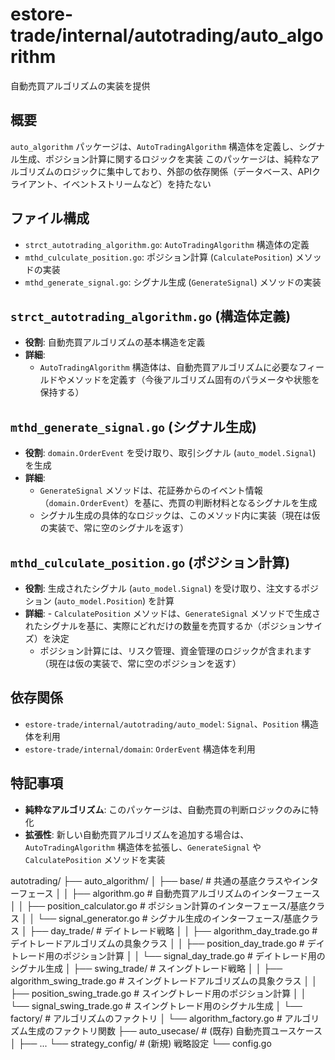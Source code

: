 # estore-trade/internal/autotrading/auto_algorithm

自動売買アルゴリズムの実装を提供

## 概要

`auto_algorithm` パッケージは、`AutoTradingAlgorithm` 構造体を定義し、シグナル生成、ポジション計算に関するロジックを実装
このパッケージは、純粋なアルゴリズムのロジックに集中しており、外部の依存関係（データベース、APIクライアント、イベントストリームなど）を持たない

## ファイル構成

-   `strct_autotrading_algorithm.go`: `AutoTradingAlgorithm` 構造体の定義
-   `mthd_culculate_position.go`: ポジション計算 (`CalculatePosition`) メソッドの実装
-   `mthd_generate_signal.go`: シグナル生成 (`GenerateSignal`) メソッドの実装

## `strct_autotrading_algorithm.go` (構造体定義)

-   **役割**: 自動売買アルゴリズムの基本構造を定義
-   **詳細**:
    -   `AutoTradingAlgorithm` 構造体は、自動売買アルゴリズムに必要なフィールドやメソッドを定義す（今後アルゴリズム固有のパラメータや状態を保持する）

## `mthd_generate_signal.go` (シグナル生成)

-   **役割**:  `domain.OrderEvent` を受け取り、取引シグナル (`auto_model.Signal`) を生成
-   **詳細**:
    - `GenerateSignal` メソッドは、花証券からのイベント情報（`domain.OrderEvent`）を基に、売買の判断材料となるシグナルを生成
    - シグナル生成の具体的なロジックは、このメソッド内に実装（現在は仮の実装で、常に空のシグナルを返す）

## `mthd_culculate_position.go` (ポジション計算)

-   **役割**: 生成されたシグナル (`auto_model.Signal`) を受け取り、注文するポジション (`auto_model.Position`) を計算
-    **詳細**:
    - `CalculatePosition` メソッドは、`GenerateSignal` メソッドで生成されたシグナルを基に、実際にどれだけの数量を売買するか（ポジションサイズ）を決定
     - ポジション計算には、リスク管理、資金管理のロジックが含まれます（現在は仮の実装で、常に空のポジションを返す）

## 依存関係
- `estore-trade/internal/autotrading/auto_model`: `Signal`、`Position` 構造体を利用
- `estore-trade/internal/domain`: `OrderEvent` 構造体を利用

## 特記事項

-   **純粋なアルゴリズム**: このパッケージは、自動売買の判断ロジックのみに特化
-   **拡張性**: 新しい自動売買アルゴリズムを追加する場合は、`AutoTradingAlgorithm` 構造体を拡張し、`GenerateSignal` や `CalculatePosition` メソッドを実装








autotrading/
├── auto_algorithm/
│   ├── base/                          # 共通の基底クラスやインターフェース
│   │   ├── algorithm.go               # 自動売買アルゴリズムのインターフェース
│   │   ├── position_calculator.go    # ポジション計算のインターフェース/基底クラス
│   │   └── signal_generator.go       # シグナル生成のインターフェース/基底クラス
│   ├── day_trade/                     # デイトレード戦略
│   │   ├── algorithm_day_trade.go     # デイトレードアルゴリズムの具象クラス
│   │   ├── position_day_trade.go      # デイトレード用のポジション計算
│   │   └── signal_day_trade.go        # デイトレード用のシグナル生成
│   ├── swing_trade/                   # スイングトレード戦略
│   │   ├── algorithm_swing_trade.go   # スイングトレードアルゴリズムの具象クラス
│   │   ├── position_swing_trade.go    # スイングトレード用のポジション計算
│   │   └── signal_swing_trade.go      # スイングトレード用のシグナル生成
│   └── factory/                      # アルゴリズムのファクトリ
│        └── algorithm_factory.go        # アルゴリズム生成のファクトリ関数
├── auto_usecase/                    # (既存) 自動売買ユースケース
│   ├── ...
└── strategy_config/                 # (新規) 戦略設定
    └── config.go